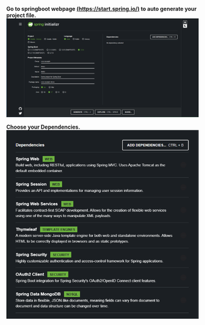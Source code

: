 **Go to springboot webpage [(https://start.spring.io/)](https://start.spring.io/) to auto generate your project file.**</br>
![name](/component/source_image/springboot_mainpage.png)

**Choose your Dependencies.**</br>
![name](/component/source_image/dependencies.png)


